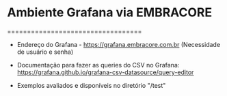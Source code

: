 
# Ambiente Grafana via EMBRACORE
==================================

- Endereço do Grafana - https://grafana.embracore.com.br
   (Necessidade de usuário e senha)

- Documentação para fazer as queries do CSV no Grafana: https://grafana.github.io/grafana-csv-datasource/query-editor

- Exemplos avaliados e disponíveis no diretório "/test"

